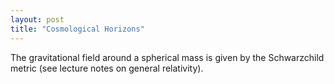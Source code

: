 ```yaml
---
layout: post
title: "Cosmological Horizons"
---
```


The gravitational field around a spherical mass is given by the Schwarzchild metric (see lecture notes on general relativity).

